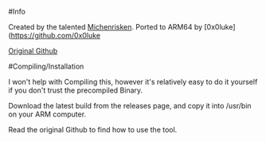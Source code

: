 #Info

Created by the talented [Michenrisken](https://github.com/michenriksen). Ported to ARM64 by [0x0luke](https://github.com/0x0luke

[Original Github](https://github.com/michenriksen/aquatone)

#Compiling/Installation

I won't help with Compiling this, however it's relatively easy to do it yourself if you don't trust the precompiled Binary.

Download the latest build from the releases page, and copy it into /usr/bin on your ARM computer.

Read the original Github to find how to use the tool.